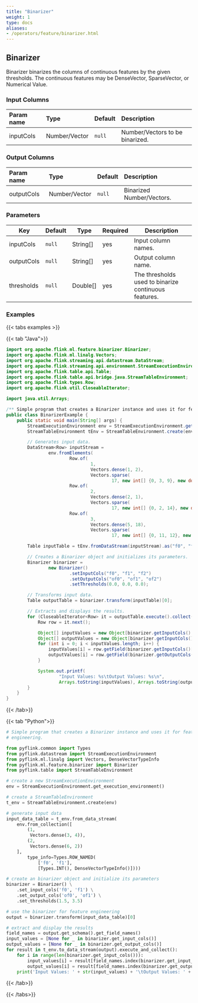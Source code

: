 ```yaml
---
title: "Binarizer"
weight: 1
type: docs
aliases:
- /operators/feature/binarizer.html
---
```


<!--
Licensed to the Apache Software Foundation (ASF) under one
or more contributor license agreements.  See the NOTICE file
distributed with this work for additional information
regarding copyright ownership.  The ASF licenses this file
to you under the Apache License, Version 2.0 (the
"License"); you may not use this file except in compliance
with the License.  You may obtain a copy of the License at

  http://www.apache.org/licenses/LICENSE-2.0

Unless required by applicable law or agreed to in writing,
software distributed under the License is distributed on an
"AS IS" BASIS, WITHOUT WARRANTIES OR CONDITIONS OF ANY
KIND, either express or implied.  See the License for the
specific language governing permissions and limitations
under the License.
-->

## Binarizer

Binarizer binarizes the columns of continuous features by the given thresholds.
The continuous features may be DenseVector, SparseVector, or Numerical Value.

### Input Columns

| Param name | Type          | Default | Description                     |
|:-----------|:--------------|:--------|:--------------------------------|
| inputCols  | Number/Vector | `null`  | Number/Vectors to be binarized. |

### Output Columns

| Param name | Type          | Default | Description               |
|:-----------|:--------------|:--------|:--------------------------|
| outputCols | Number/Vector | `null`  | Binarized Number/Vectors. |

### Parameters

| Key         | Default   | Type     | Required | Description                                          |
|-------------|-----------|----------|----------|------------------------------------------------------|
| inputCols   | `null`    | String[] | yes      | Input column names.                                  |
| outputCols  | `null`    | String[] | yes      | Output column name.                                  |
| thresholds  | `null`    | Double[] | yes      | The thresholds used to binarize continuous features. |

### Examples

{{< tabs examples >}}

{{< tab "Java">}}

```java
import org.apache.flink.ml.feature.binarizer.Binarizer;
import org.apache.flink.ml.linalg.Vectors;
import org.apache.flink.streaming.api.datastream.DataStream;
import org.apache.flink.streaming.api.environment.StreamExecutionEnvironment;
import org.apache.flink.table.api.Table;
import org.apache.flink.table.api.bridge.java.StreamTableEnvironment;
import org.apache.flink.types.Row;
import org.apache.flink.util.CloseableIterator;

import java.util.Arrays;

/** Simple program that creates a Binarizer instance and uses it for feature engineering. */
public class BinarizerExample {
    public static void main(String[] args) {
        StreamExecutionEnvironment env = StreamExecutionEnvironment.getExecutionEnvironment();
        StreamTableEnvironment tEnv = StreamTableEnvironment.create(env);

        // Generates input data.
        DataStream<Row> inputStream =
                env.fromElements(
                        Row.of(
                                1,
                                Vectors.dense(1, 2),
                                Vectors.sparse(
                                        17, new int[] {0, 3, 9}, new double[] {1.0, 2.0, 7.0})),
                        Row.of(
                                2,
                                Vectors.dense(2, 1),
                                Vectors.sparse(
                                        17, new int[] {0, 2, 14}, new double[] {5.0, 4.0, 1.0})),
                        Row.of(
                                3,
                                Vectors.dense(5, 18),
                                Vectors.sparse(
                                        17, new int[] {0, 11, 12}, new double[] {2.0, 4.0, 4.0})));

        Table inputTable = tEnv.fromDataStream(inputStream).as("f0", "f1", "f2");

        // Creates a Binarizer object and initializes its parameters.
        Binarizer binarizer =
                new Binarizer()
                        .setInputCols("f0", "f1", "f2")
                        .setOutputCols("of0", "of1", "of2")
                        .setThresholds(0.0, 0.0, 0.0);

        // Transforms input data.
        Table outputTable = binarizer.transform(inputTable)[0];

        // Extracts and displays the results.
        for (CloseableIterator<Row> it = outputTable.execute().collect(); it.hasNext(); ) {
            Row row = it.next();

            Object[] inputValues = new Object[binarizer.getInputCols().length];
            Object[] outputValues = new Object[binarizer.getInputCols().length];
            for (int i = 0; i < inputValues.length; i++) {
                inputValues[i] = row.getField(binarizer.getInputCols()[i]);
                outputValues[i] = row.getField(binarizer.getOutputCols()[i]);
            }

            System.out.printf(
                    "Input Values: %s\tOutput Values: %s\n",
                    Arrays.toString(inputValues), Arrays.toString(outputValues));
        }
    }
}

```

{{< /tab>}}

{{< tab "Python">}}

```python
# Simple program that creates a Binarizer instance and uses it for feature
# engineering.

from pyflink.common import Types
from pyflink.datastream import StreamExecutionEnvironment
from pyflink.ml.linalg import Vectors, DenseVectorTypeInfo
from pyflink.ml.feature.binarizer import Binarizer
from pyflink.table import StreamTableEnvironment

# create a new StreamExecutionEnvironment
env = StreamExecutionEnvironment.get_execution_environment()

# create a StreamTableEnvironment
t_env = StreamTableEnvironment.create(env)

# generate input data
input_data_table = t_env.from_data_stream(
    env.from_collection([
        (1,
         Vectors.dense(3, 4)),
        (2,
         Vectors.dense(6, 2))
    ],
        type_info=Types.ROW_NAMED(
            ['f0', 'f1'],
            [Types.INT(), DenseVectorTypeInfo()])))

# create an binarizer object and initialize its parameters
binarizer = Binarizer() \
    .set_input_cols('f0', 'f1') \
    .set_output_cols('of0', 'of1') \
    .set_thresholds(1.5, 3.5)

# use the binarizer for feature engineering
output = binarizer.transform(input_data_table)[0]

# extract and display the results
field_names = output.get_schema().get_field_names()
input_values = [None for _ in binarizer.get_input_cols()]
output_values = [None for _ in binarizer.get_output_cols()]
for result in t_env.to_data_stream(output).execute_and_collect():
    for i in range(len(binarizer.get_input_cols())):
        input_values[i] = result[field_names.index(binarizer.get_input_cols()[i])]
        output_values[i] = result[field_names.index(binarizer.get_output_cols()[i])]
    print('Input Values: ' + str(input_values) + '\tOutput Values: ' + str(output_values))

```

{{< /tab>}}

{{< /tabs>}}
